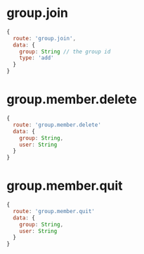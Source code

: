 # group.join
```js
{
  route: 'group.join',
  data: {
    group: String // the group id
    type: 'add'
  }
}
```

# group.member.delete
```js
{
  route: 'group.member.delete'
  data: {
    group: String,
    user: String
  }
}
```

# group.member.quit
```js
{
  route: 'group.member.quit'
  data: {
    group: String,
    user: String
  }
}
```
